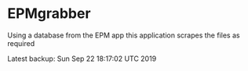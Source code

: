 # EPMgrabber
Using a database from the EPM app this application scrapes the files as required


Latest backup: Sun Sep 22 18:17:02 UTC 2019
